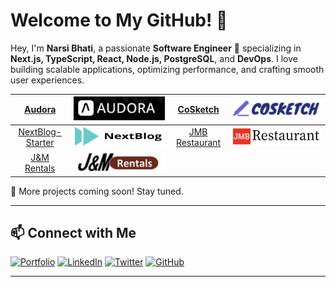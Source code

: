 # Welcome to My GitHub! 👋

Hey, I'm **Narsi Bhati**, a passionate **Software Engineer** 🚀 specializing in **Next.js, TypeScript, React, Node.js, PostgreSQL**, and **DevOps**. I love building scalable applications, optimizing performance, and crafting smooth user experiences.

|      [Audora][1]      |    [![Audora][2]][1]    |    [CoSketch][3]    | [![CoSketch][4]][3] |
| :-------------------: | :---------------------: | :-----------------: | :-----------------: |
| [NextBlog-Starter][5] |   [![NextBlog][6]][5]   | [JMB Restaurant][7] |   [![JMB][8]][7]    |
|   [J&M Rentals][9]    | [![J&M Rentals][10]][9] |

🚀 More projects coming soon! Stay tuned.

---

## 📫 Connect with Me

[![Portfolio](https://img.shields.io/badge/-Portfolio-000?style=for-the-badge&logo=vercel&logoColor=white)][11]
[![LinkedIn](https://img.shields.io/badge/-LinkedIn-0077B5?style=for-the-badge&logo=linkedin&logoColor=white)][12]
[![Twitter](https://img.shields.io/badge/-Twitter-1DA1F2?style=for-the-badge&logo=twitter&logoColor=white)][13]
[![GitHub](https://img.shields.io/badge/-GitHub-181717?style=for-the-badge&logo=github&logoColor=white)][14]

---

[1]: https://github.com/NarsiBhati-Dev/audora
[2]: https://raw.githubusercontent.com/NarsiBhati-Dev/NarsiBhati-Dev/master/assets/audora.png
[3]: https://github.com/NarsiBhati-Dev/cosketch
[4]: https://raw.githubusercontent.com/NarsiBhati-Dev/NarsiBhati-Dev/master/assets/cosketch.png
[5]: https://github.com/NarsiBhati-Dev/nextblog-starter
[6]: https://raw.githubusercontent.com/NarsiBhati-Dev/NarsiBhati-Dev/master/assets/nextblog.png
[7]: https://github.com/NarsiBhati-Dev/jmb_restaurant
[8]: https://raw.githubusercontent.com/NarsiBhati-Dev/NarsiBhati-Dev/master/assets/jmb-logo.png
[9]: https://github.com/NarsiBhati-Dev/jm_rentals_ltd
[10]: https://raw.githubusercontent.com/NarsiBhati-Dev/NarsiBhati-Dev/master/assets/Jm-rentals.png
[11]: https://your-portfolio-link.com
[12]: https://www.linkedin.com/in/narsi-bhati-b43459224/
[13]: https://x.com/NarsiBhati31
[14]: https://github.com/NarsiBhati-Dev
